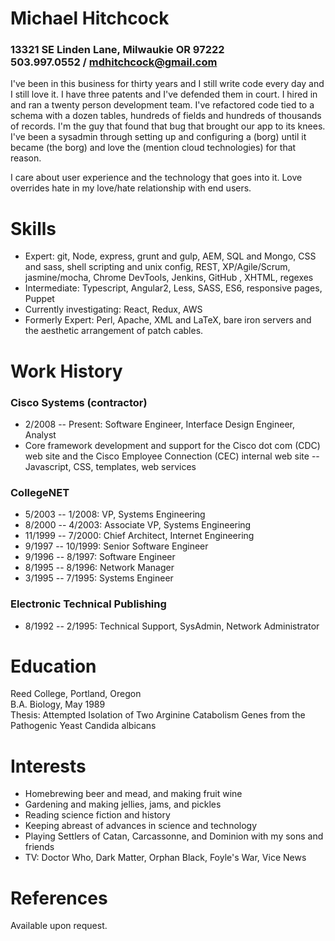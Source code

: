 # Michael Hitchcock 
### 13321 SE Linden Lane, Milwaukie OR 97222<br/>503.997.0552 / mdhitchcock@gmail.com

I've been in this business for thirty years and I still write code every day and I still love it. I have three patents and I've defended them in court. I hired in and ran a twenty person development team. I've refactored code tied to a schema with a dozen tables, hundreds of fields and hundreds of thousands of records.  I'm the guy that found that bug that brought our app to its knees. I've been a sysadmin through setting up and configuring a (borg) until it became (the borg) and love the (mention cloud technologies) for that reason.

I care about user experience and the technology that goes into it.  Love overrides hate in my love/hate relationship with end users.

# Skills

* Expert: git, Node, express, grunt and gulp, AEM,  SQL and Mongo, CSS and sass, shell scripting and unix config, REST, XP/Agile/Scrum, jasmine/mocha, Chrome DevTools, Jenkins, GitHub , XHTML, regexes 
* Intermediate: Typescript, Angular2, Less, SASS, ES6, responsive pages, Puppet
* Currently investigating: React, Redux, AWS
* Formerly Expert: Perl, Apache, XML and LaTeX, bare iron servers and the aesthetic arrangement of patch cables.

# Work History

### Cisco Systems (contractor)

  * 2/2008 -- Present: Software Engineer, Interface Design Engineer, Analyst
  * Core framework development and support for the Cisco dot com (CDC) web site and the Cisco Employee Connection (CEC) internal web site -- Javascript, CSS, templates, web services

### CollegeNET

  * 5/2003 -- 1/2008: VP, Systems Engineering
  * 8/2000 -- 4/2003: Associate VP, Systems Engineering
  * 11/1999 -- 7/2000: Chief Architect, Internet Engineering
  * 9/1997 -- 10/1999: Senior Software Engineer
  * 9/1996 -- 8/1997: Software Engineer
  * 8/1995 -- 8/1996: Network Manager
  * 3/1995 -- 7/1995: Systems Engineer

### Electronic Technical Publishing

  * 8/1992 -- 2/1995: Technical Support, SysAdmin, Network Administrator

# Education

Reed College, Portland, Oregon  
B.A. Biology, May 1989  
Thesis: Attempted Isolation of Two Arginine Catabolism Genes from the Pathogenic Yeast Candida albicans

# Interests

* Homebrewing beer and mead, and making fruit wine
* Gardening and making jellies, jams, and pickles
* Reading science fiction and history
* Keeping abreast of advances in science and technology
* Playing Settlers of Catan, Carcassonne, and Dominion with my sons and friends
* TV: Doctor Who, Dark Matter, Orphan Black, Foyle's War, Vice News

# References

Available upon request.
